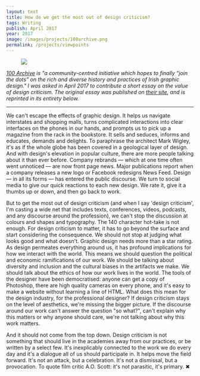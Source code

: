 ```yaml
---
layout: text
title: How do we get the most out of design criticism?
tags: Writing
publish: April 2017
year: 2017
image: /images/projects/100archive.png
permalink: /projects/viewpoints
---
```


<figure><img src="/images/projects/100archive.png"></figure>

<p><i><a href="http://www.100archive.com">100 Archive</a> is "a community-centred initiative which hopes to finally “join the dots” on the rich and diverse history and practices of Irish graphic design." I was asked in April 2017 to contribute a short essay on the value of design criticism. The original essay was published on <a href="http://www.100archive.com/article/viewpoints-jarrett-fuller">their site</a>, and is reprinted in its entirety below.</i></p>

<hr>

<p>We can't escape the effects of graphic design. It helps us navigate interstates and shopping malls, turns complicated interactions into clear interfaces on the phones in our hands, and prompts us to pick up a magazine from the rack in the bookstore. It sells and seduces, informs and educates, demands and delights. To paraphrase the architect Mark Wigley, it's as if the whole globe has been covered in a geological layer of design. And with design's elevation in popular culture, there are more people talking about it than ever before. Company rebrands — which at one time often went unnoticed — are now front page news. Major publications report when a company releases a new logo or Facebook redesigns News Feed. Design — in all its forms — has entered the public discourse. We turn to social media to give our quick reactions to each new design. We rate it, give it a thumbs up or down, and then go back to work.</p>

<p>But to get the most out of design criticism (and when I say 'design criticism', I'm casting a wide net that includes texts, conferences, videos, podcasts, and any discourse around the profession), we can't stop the discussion at colours and shapes and typography. The 140 character hot-take is not enough. For design criticism to matter, it has to go beyond the surface and start considering the consequence. We should not stop at judging what looks good and what doesn't. Graphic design needs more than a star rating. As design permeates everything around us, it has profound implications for how we interact with the world. This means we should question the political and economic ramifications of our work. We should be talking about diversity and inclusion and the cultural biases in the artifacts we make. We should talk about the ethics of how our work lives in the world. The tools of the designer have been democratised: anyone can get a copy of Photoshop, there are high quality cameras on every phone, and it's easy to make a website without learning a line of HTML. What does this mean for the design industry, for the professional designer? If design criticism stays on the level of aesthetics, we're missing the bigger picture. If the discourse around our work can't answer the question "so what?", can't explain why this matters or why anyone should care, we're not talking about why this work matters.</p>

<p>And it should not come from the top down. Design criticism is not something that should live in the academies away from our practices, or be written by a select few. It's inexplicably connected to the work we do every day and it's a dialogue all of us should participate in. It helps move the field forward. It's not an attack, but a celebration. It's not a dismissal, but a provocation. To quote film critic A.O. Scott: it's not parasitic, it's primary. ✖</p>

